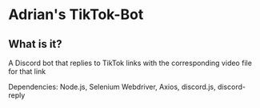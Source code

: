 # Adrian's TikTok-Bot
## What is it?
A Discord bot that replies to TikTok links with the corresponding video file for that link

Dependencies: Node.js, Selenium Webdriver, Axios, discord.js, discord-reply
